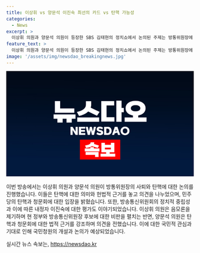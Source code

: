 ```yaml
---
title: 이상휘 vs 양문석 이진숙 최선의 카드 vs 탄핵 가능성
categories:
  - News
excerpt: >
  이상휘 의원과 양문석 의원이 등장한 SBS 김태현의 정치쇼에서 논의된 주제는 방통위원장에 대한 탄핵과 이진숙 대통령실의 방송 장악 의혹 등이었다. 두 의원은 의견을 놓고 충돌하며 논의를 이어갔고, 이에 대한 여론은 매우 분분해 보였다. 이에 대한 신뢰성 있는 보도가 요구된다.
feature_text: >
  이상휘 의원과 양문석 의원이 등장한 SBS 김태현의 정치쇼에서 논의된 주제는 방통위원장에 대한 탄핵과 이진숙 대통령실의 방송 장악 의혹 등이었다. 두 의원은 의견을 놓고 충돌하며 논의를 이어갔고, 이에 대한 여론은 매우 분분해 보였다. 이에 대한 신뢰성 있는 보도가 요구된다.
image: '/assets/img/newsdao_breakingnews.jpg'
---
```


<p><img src="/assets/img/newsdao_breakingnews.jpg" alt="ranknews 속보" /></p>

<p>이번 방송에서는 이상휘 의원과 양문석 의원이 방통위원장의 사퇴와 탄핵에 대한 논의를 진행했습니다. 이들은 탄핵에 대한 의미와 헌법적 근거를 놓고 의견을 나누었으며, 민주당의 탄핵과 청문회에 대한 입장을 밝혔습니다. 또한, 방송통신위원회의 정치적 중립성과 이에 따른 내정자 이진숙에 대한 평가도 이야기되었습니다. 이상휘 의원은 음모론을 제기하며 현 정부와 방송통신위원장 후보에 대한 비판을 펼치는 반면, 양문석 의원은 탄핵과 청문회에 대한 법적 근거를 강조하며 의견을 전했습니다. 이에 대한 국민적 관심과 기대로 인해 국민청원의 개설과 논의가 예상되었습니다.</p>
실시간 뉴스 속보는, <a href="https://newsdao.kr" rel="dofollow">https://newsdao.kr</a>


